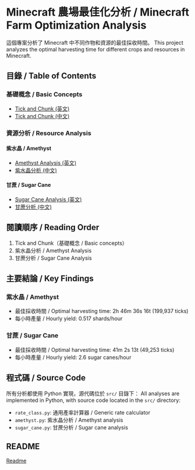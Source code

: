 # Minecraft 農場最佳化分析 / Minecraft Farm Optimization Analysis

這個專案分析了 Minecraft 中不同作物和資源的最佳採收時間。
This project analyzes the optimal harvesting time for different crops and resources in Minecraft.

## 目錄 / Table of Contents

### 基礎概念 / Basic Concepts

- [Tick and Chunk (英文)](en/tick_and_chunk.md)
- [Tick and Chunk (中文)](zh_tw/tick_and_chunk.md)

### 資源分析 / Resource Analysis

#### 紫水晶 / Amethyst

- [Amethyst Analysis (英文)](en/amethyst.md)
- [紫水晶分析 (中文)](zh_tw/amethyst.md)

#### 甘蔗 / Sugar Cane

- [Sugar Cane Analysis (英文)](en/sugar_cane.md)
- [甘蔗分析 (中文)](zh_tw/sugar_cane.md)

## 閱讀順序 / Reading Order

1. Tick and Chunk（基礎概念 / Basic concepts）
2. 紫水晶分析 / Amethyst Analysis
3. 甘蔗分析 / Sugar Cane Analysis

## 主要結論 / Key Findings

### 紫水晶 / Amethyst

- 最佳採收時間 / Optimal harvesting time: 2h 46m 36s 16t (199,937 ticks)
- 每小時產量 / Hourly yield: 0.517 shards/hour

### 甘蔗 / Sugar Cane

- 最佳採收時間 / Optimal harvesting time: 41m 2s 13t (49,253 ticks)
- 每小時產量 / Hourly yield: 2.6 sugar canes/hour

## 程式碼 / Source Code

所有分析都使用 Python 實現，源代碼位於 `src/` 目錄下：
All analyses are implemented in Python, with source code located in the `src/` directory:

- `rate_class.py`: 通用產率計算器 / Generic rate calculator
- `amethyst.py`: 紫水晶分析 / Amethyst analysis
- `sugar_cane.py`: 甘蔗分析 / Sugar cane analysis

## README

[Readme](../README.md)